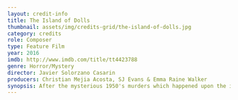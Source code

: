 ```yaml
---
layout: credit-info
title: The Island of Dolls
thumbnail: assets/img/credits-grid/the-island-of-dolls.jpg
category: credits
role: Composer
type: Feature Film
year: 2016
imdb: http://www.imdb.com/title/tt4423788
genre: Horror/Mystery
director: Javier Solorzano Casarin
producers: Christian Mejia Acosta, SJ Evans & Emma Raine Walker
synopsis: After the mysterious 1950's murders which happened upon the infamous 'Island of the Dolls', a modern-day British journalist, Emily has been assigned to research and uncover the truth of the unspoken event.
---
```



